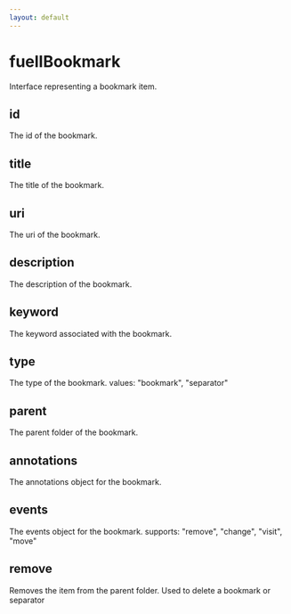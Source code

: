 ```yaml
---
layout: default
---
```


# fuelIBookmark #

Interface representing a bookmark item.


## id ##

The id of the bookmark.


## title ##

The title of the bookmark.


## uri ##

The uri of the bookmark.


## description ##

The description of the bookmark.


## keyword ##

The keyword associated with the bookmark.


## type ##

The type of the bookmark.
values: "bookmark", "separator"


## parent ##

The parent folder of the bookmark.


## annotations ##

The annotations object for the bookmark.


## events ##

The events object for the bookmark.
supports: "remove", "change", "visit", "move"


## remove ##

Removes the item from the parent folder. Used to
delete a bookmark or separator

